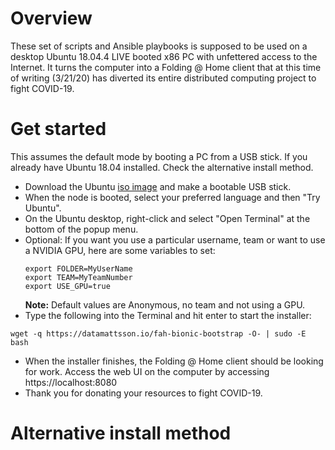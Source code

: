 # Overview
These set of scripts and Ansible playbooks is supposed to be used on a desktop Ubuntu 18.04.4 LIVE booted x86 PC with unfettered access to the Internet. It turns the computer into a Folding @ Home client that at this time of writing (3/21/20) has diverted its entire distributed computing project to fight COVID-19.

# Get started
This assumes the default mode by booting a PC from a USB stick. If you already have Ubuntu 18.04 installed. Check the alternative install method.

- Download the Ubuntu [iso image](http://releases.ubuntu.com/18.04.4/ubuntu-18.04.4-desktop-amd64.iso) and make a bootable USB stick.
- When the node is booted, select your preferred language and then "Try Ubuntu". 
- On the Ubuntu desktop, right-click and select "Open Terminal" at the bottom of the popup menu.
- Optional: If you want you use a particular username, team or want to use a NVIDIA GPU, here are some variables to set:
  ```
  export FOLDER=MyUserName
  export TEAM=MyTeamNumber
  export USE_GPU=true
  ```
  **Note:** Default values are Anonymous, no team and not using a GPU.
- Type the following into the Terminal and hit enter to start the installer:
```
wget -q https://datamattsson.io/fah-bionic-bootstrap -O- | sudo -E bash
```
- When the installer finishes, the Folding @ Home client should be looking for work. Access the web UI on the computer by accessing https://localhost:8080
- Thank you for donating your resources to fight COVID-19.

# Alternative install method
